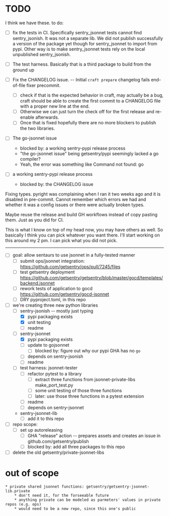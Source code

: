 # TODO

I think we have these. to do:

- [ ] fix the tests in CI. Specifically sentry_jsonnet tests cannot find
      sentry_jsonish. It was not a separate lib. We did not publish successfully
      a version of the package yet though for sentry_jsonnet to import from
      pypi. Other way is to make sentry_jsonnet tests rely on the local
      unpublished sentry_jsonish.

- [ ] The test harness. Basically that is a third package to build from the
      ground up

- [ ] Fix the CHANGELOG issue. -- Initial `craft prepare` changelog fails
      end-of-file fixer precommit.

  - [ ] check if that is the expected behavior in craft, may actually be a bug,
        craft should be able to create the first commit to a CHANGELOG file with
        a proper new line at the end.
  - [ ] Otherwise we can just turn the check off for the first release and
        re-enable afterwards.
  - [ ] Once that is fixed hopefully there are no more blockers to publish the
        two libraries.

- [ ] The go-jsonnet issue

  - blocked by: a working sentry-pypi release process
  - "the go-jsonnet issue" being getsentry/pypi seemingly lacked a go compiler?
  - Yeah, the error was something like Command not found: go

- [ ] a working sentry-pypi release process
  - blocked by: the CHANGELOG issue

Fixing types. pyright was complaining when I ran it two weeks ago and it is
disabled in pre-commit. Cannot remember which errors we had and whether it was a
config issues or there were actually broken types.

Maybe reuse the release and build GH workflows instead of copy pasting them.
Just as you did for CI.

This is what I know on top of my head now, you may have others as well. So
basically I think you can pick whatever you want there. I'll start working on
this around my 2 pm. I can pick what you did not pick.

---

- [ ] goal: allow sentaurs to use jsonnet in a fully-tested manner
  - [ ] submit ops/jsonnet integration:
        https://github.com/getsentry/ops/pull/7245/files
  - [ ] test getsentry deployment
        https://github.com/getsentry/getsentry/blob/master/gocd/templates/backend.jsonnet
  - [ ] rework tests of application to gocd
        https://github.com/getsentry/gocd-jsonnet
  - [ ] DRY pyproject.toml, in this repo
- [ ] we're creating three new python libraries
  - [ ] sentry-jsonish -- mostly just typing
    - [x] pypi packaging exists
    - [x] unit testing
    - [ ] readme
  - [ ] sentry-jsonnet
    - [x] pypi packaging exists
    - [ ] update to gojsonnet
      - [ ] blocked by: figure out why our pypi GHA has no `go`
    - [ ] depends on sentry-jsonish
    - [ ] readme
  - [ ] test harness: jsonnet-tester
    - [ ] refactor pytest to a library
      - [ ] extract three functions from jsonnet-private-libs make_port_test.py
      - [ ] some unit testing of those three functions
      - [ ] later: use those three functions in a pytest extension
    - [ ] readme
    - [ ] depends on sentry-jsonnet
  - sentry-jsonnet-lib
    - [ ] add it to this repo
- [ ] repo scope:
  - [ ] set up autoreleasing
    - [ ] GHA "release" action -- prepares assets and creates an issue in
          github.com/getsentry/publish
    - [ ] blocked by: add all three packages to this repo
- [ ] delete the old getsentry/private-jsonnet-libs

# out of scope

    * private shared jsonnet functions: getsentry/getsentry-jsonnet-lib.private
        * don't need it, for the forseeable future
        * anything private can be modeled as parmeters' values in private repos (e.g. ops)
        * would need to be a new repo, since this one's public

